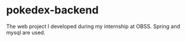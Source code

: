 # pokedex-backend
 The web project I developed during my internship at OBSS. Spring and mysql are used.
